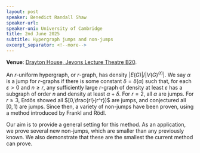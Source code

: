```yaml
---
layout: post
speaker: Benedict Randall Shaw
speaker-url:
speaker-uni: University of Cambridge
title: 2nd June 2025
subtitle: Hypergraph jumps and non-jumps
excerpt_separator: <!--more-->
---
```

**Venue**: <a href="https://www.openstreetmap.org/way/15703989" target=_blank>Drayton House, Jevons Lecture Theatre B20</a>.

An $r$-uniform hypergraph, or $r$-graph, has density $|E(G)|/\big|V(G)^{(r)}\big|$. We say $\alpha$ is a jump for $r$-graphs if there is some constant $\delta=\delta(\alpha)$ such that, for each $\varepsilon>0$ and $n\geqslant r$, any sufficiently large $r$-graph of density at least $\varepsilon$ has a subgraph of order $n$ and density at least $\alpha+\delta$. For $r=2$, all $\alpha$ are jumps. For $r\geqslant 3$, Erdős showed all $[0,\frac{r!}{r^r})$ are jumps, and conjectured all $[0,1)$ are jumps. Since then, a variety of non-jumps have been proven, using a method introduced by Frankl and Rödl. 

Our aim is to provide a general setting for this method. As an application, we prove several new non-jumps, which are smaller than any previously known. We also demonstrate that these are the smallest the current method can prove.

<!--more-->
